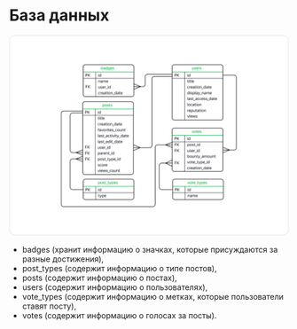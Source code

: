 # База данных
![db](https://github.com/Scolaidhe/Yandex.Practicum/blob/master/advanced_sql_relations.png)

- badges (хранит информацию о значках, которые присуждаются за разные достижения),
- post_types (содержит информацию о типе постов),
- posts (содержит информацию о постах),
- users (содержит информацию о пользователях),
- vote_types (содержит информацию о метках, которые пользователи ставят посту),
- votes (cодержит информацию о голосах за посты).
